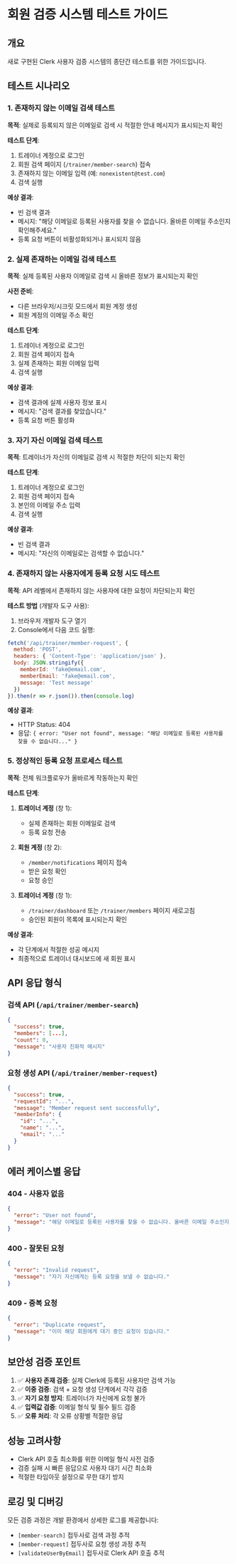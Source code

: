 # 회원 검증 시스템 테스트 가이드

## 개요
새로 구현된 Clerk 사용자 검증 시스템의 종단간 테스트를 위한 가이드입니다.

## 테스트 시나리오

### 1. 존재하지 않는 이메일 검색 테스트

**목적**: 실제로 등록되지 않은 이메일로 검색 시 적절한 안내 메시지가 표시되는지 확인

**테스트 단계**:
1. 트레이너 계정으로 로그인
2. 회원 검색 페이지 (`/trainer/member-search`) 접속
3. 존재하지 않는 이메일 입력 (예: `nonexistent@test.com`)
4. 검색 실행

**예상 결과**:
- 빈 검색 결과
- 메시지: "해당 이메일로 등록된 사용자를 찾을 수 없습니다. 올바른 이메일 주소인지 확인해주세요."
- 등록 요청 버튼이 비활성화되거나 표시되지 않음

### 2. 실제 존재하는 이메일 검색 테스트

**목적**: 실제 등록된 사용자 이메일로 검색 시 올바른 정보가 표시되는지 확인

**사전 준비**:
- 다른 브라우저/시크릿 모드에서 회원 계정 생성
- 회원 계정의 이메일 주소 확인

**테스트 단계**:
1. 트레이너 계정으로 로그인
2. 회원 검색 페이지 접속
3. 실제 존재하는 회원 이메일 입력
4. 검색 실행

**예상 결과**:
- 검색 결과에 실제 사용자 정보 표시
- 메시지: "검색 결과를 찾았습니다."
- 등록 요청 버튼 활성화

### 3. 자기 자신 이메일 검색 테스트

**목적**: 트레이너가 자신의 이메일로 검색 시 적절한 차단이 되는지 확인

**테스트 단계**:
1. 트레이너 계정으로 로그인
2. 회원 검색 페이지 접속
3. 본인의 이메일 주소 입력
4. 검색 실행

**예상 결과**:
- 빈 검색 결과
- 메시지: "자신의 이메일로는 검색할 수 없습니다."

### 4. 존재하지 않는 사용자에게 등록 요청 시도 테스트

**목적**: API 레벨에서 존재하지 않는 사용자에 대한 요청이 차단되는지 확인

**테스트 방법** (개발자 도구 사용):
1. 브라우저 개발자 도구 열기
2. Console에서 다음 코드 실행:
```javascript
fetch('/api/trainer/member-request', {
  method: 'POST',
  headers: { 'Content-Type': 'application/json' },
  body: JSON.stringify({
    memberId: 'fake@email.com',
    memberEmail: 'fake@email.com',
    message: 'Test message'
  })
}).then(r => r.json()).then(console.log)
```

**예상 결과**:
- HTTP Status: 404
- 응답: `{ error: "User not found", message: "해당 이메일로 등록된 사용자를 찾을 수 없습니다..." }`

### 5. 정상적인 등록 요청 프로세스 테스트

**목적**: 전체 워크플로우가 올바르게 작동하는지 확인

**테스트 단계**:
1. **트레이너 계정** (창 1):
   - 실제 존재하는 회원 이메일로 검색
   - 등록 요청 전송
   
2. **회원 계정** (창 2):
   - `/member/notifications` 페이지 접속
   - 받은 요청 확인
   - 요청 승인
   
3. **트레이너 계정** (창 1):
   - `/trainer/dashboard` 또는 `/trainer/members` 페이지 새로고침
   - 승인된 회원이 목록에 표시되는지 확인

**예상 결과**:
- 각 단계에서 적절한 성공 메시지
- 최종적으로 트레이너 대시보드에 새 회원 표시

## API 응답 형식

### 검색 API (`/api/trainer/member-search`)
```json
{
  "success": true,
  "members": [...],
  "count": 0,
  "message": "사용자 친화적 메시지"
}
```

### 요청 생성 API (`/api/trainer/member-request`)
```json
{
  "success": true,
  "requestId": "...",
  "message": "Member request sent successfully",
  "memberInfo": {
    "id": "...",
    "name": "...",
    "email": "..."
  }
}
```

## 에러 케이스별 응답

### 404 - 사용자 없음
```json
{
  "error": "User not found",
  "message": "해당 이메일로 등록된 사용자를 찾을 수 없습니다. 올바른 이메일 주소인지 확인해주세요."
}
```

### 400 - 잘못된 요청
```json
{
  "error": "Invalid request",
  "message": "자기 자신에게는 등록 요청을 보낼 수 없습니다."
}
```

### 409 - 중복 요청
```json
{
  "error": "Duplicate request",
  "message": "이미 해당 회원에게 대기 중인 요청이 있습니다."
}
```

## 보안성 검증 포인트

1. ✅ **사용자 존재 검증**: 실제 Clerk에 등록된 사용자만 검색 가능
2. ✅ **이중 검증**: 검색 + 요청 생성 단계에서 각각 검증
3. ✅ **자기 요청 방지**: 트레이너가 자신에게 요청 불가
4. ✅ **입력값 검증**: 이메일 형식 및 필수 필드 검증
5. ✅ **오류 처리**: 각 오류 상황별 적절한 응답

## 성능 고려사항

- Clerk API 호출 최소화를 위한 이메일 형식 사전 검증
- 검증 실패 시 빠른 응답으로 사용자 대기 시간 최소화
- 적절한 타임아웃 설정으로 무한 대기 방지

## 로깅 및 디버깅

모든 검증 과정은 개발 환경에서 상세한 로그를 제공합니다:
- `[member-search]` 접두사로 검색 과정 추적
- `[member-request]` 접두사로 요청 생성 과정 추적
- `[validateUserByEmail]` 접두사로 Clerk API 호출 추적
